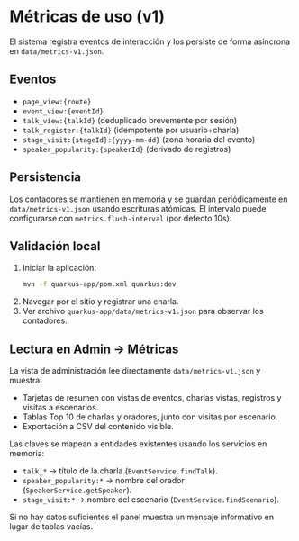# Métricas de uso (v1)

El sistema registra eventos de interacción y los persiste de forma asíncrona en `data/metrics-v1.json`.

## Eventos

- `page_view:{route}`
- `event_view:{eventId}`
- `talk_view:{talkId}` (deduplicado brevemente por sesión)
- `talk_register:{talkId}` (idempotente por usuario+charla)
- `stage_visit:{stageId}:{yyyy-mm-dd}` (zona horaria del evento)
- `speaker_popularity:{speakerId}` (derivado de registros)

## Persistencia

Los contadores se mantienen en memoria y se guardan periódicamente en `data/metrics-v1.json` usando escrituras atómicas. El intervalo puede configurarse con `metrics.flush-interval` (por defecto 10s).

## Validación local

1. Iniciar la aplicación:
   ```bash
   mvn -f quarkus-app/pom.xml quarkus:dev
   ```
2. Navegar por el sitio y registrar una charla.
3. Ver archivo `quarkus-app/data/metrics-v1.json` para observar los contadores.

## Lectura en Admin → Métricas

La vista de administración lee directamente `data/metrics-v1.json` y muestra:

- Tarjetas de resumen con vistas de eventos, charlas vistas, registros y visitas a escenarios.
- Tablas Top 10 de charlas y oradores, junto con visitas por escenario.
- Exportación a CSV del contenido visible.

Las claves se mapean a entidades existentes usando los servicios en memoria:

- `talk_*` → título de la charla (`EventService.findTalk`).
- `speaker_popularity:*` → nombre del orador (`SpeakerService.getSpeaker`).
- `stage_visit:*` → nombre del escenario (`EventService.findScenario`).

Si no hay datos suficientes el panel muestra un mensaje informativo en lugar de tablas vacías.
